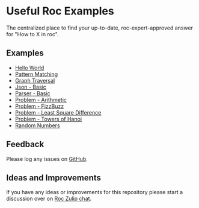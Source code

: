 
# Useful Roc Examples 

The centralized place to find your up-to-date, roc-expert-approved answer for "How to X in roc".

## Examples
- [Hello World](/HelloWorld/README.html)
- [Pattern Matching](/PatternMatching/README.html)
- [Graph Traversal](/GraphTraversal/README.html)
- [Json - Basic](/json-basic/README.html)
- [Parser - Basic](/parser-basic/README.html)
- [Problem - Arithmetic](/Arithmetic/README.html)
- [Problem - FizzBuzz](/FizzBuzz/README.html)
- [Problem - Least Square Difference](/LeastSquares/README.html)
- [Problem - Towers of Hanoi](/TowersOfHanoi/README.html)
- [Random Numbers](/RandomNumbers/README.html)

## Feedback

Please log any issues on [GitHub](https://github.com/roc-lang/examples/issues/new). 

## Ideas and Improvements

If you have any ideas or improvements for this repository please start a discussion over on [Roc Zulip chat](https://roc.zulipchat.com/).